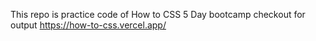 This repo is practice code of How to CSS 5 Day bootcamp
checkout for output https://how-to-css.vercel.app/
